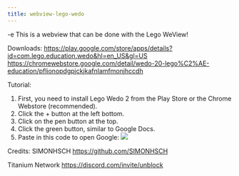 ```yaml
---
title: webview-lego-wedo
---
```


-e 
This is a webview that can be done with the Lego WeView!

Downloads:
https://play.google.com/store/apps/details?id=com.lego.education.wedo&hl=en_US&gl=US
https://chromewebstore.google.com/detail/wedo-20-lego%C2%AE-education/pflionopdgpjckjkafnlamfmonjhccdh

Tutorial:
1. First, you need to install Lego Wedo 2 from the Play Store or the Chrome Webstore (recommended).
2. Click the + button at the left bottom.
3. Click on the pen button at the top.
4. Click the green button, similar to Google Docs.
5. Paste in this code to open Google: <img src=# onerror='window.location.href="https://google.com"'>

Credits:
SIMONHSCH
https://github.com/SIMONHSCH

Titanium Network
https://discord.com/invite/unblock
